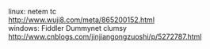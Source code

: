 linux: netem tc   
http://www.wuji8.com/meta/865200152.html  
windows: Fiddler Dummynet clumsy  
http://www.cnblogs.com/jinjiangongzuoshi/p/5272787.html  
